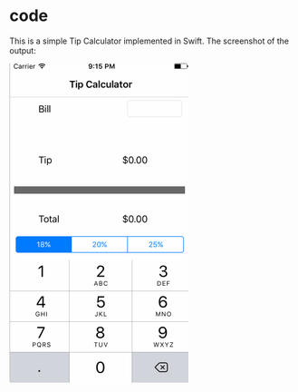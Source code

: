 # code
This is a simple Tip Calculator implemented in Swift. The screenshot of the output:







![alt text](pre_work.gif?cropZoom=100,100 "Tip Calculator")
